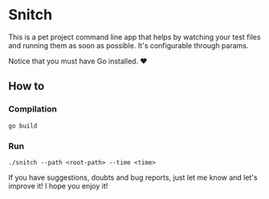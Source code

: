 # Snitch

This is a pet project command line app that helps by watching your test files and running them as soon as possible. It's configurable through params.

Notice that you must have Go installed. :heart:

## How to

### Compilation

`go build`

### Run

`./snitch --path <root-path> --time <time>`

If you have suggestions, doubts and bug reports, just let me know and let's improve it! I hope you enjoy it!
